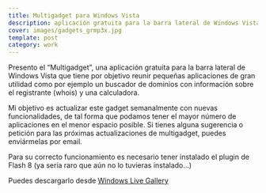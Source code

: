 ```yaml
---
title: Multigadget para Windows Vista
description: aplicación gratuita para la barra lateral de Windows Vista para buscar dominios web
cover: images/gadgets_grmp3x.jpg
template: post
category: work
---
```


Presento el “Multigadget”, una aplicación gratuita para la barra lateral de Windows Vista que tiene por objetivo reunir pequeñas aplicaciones de gran utilidad como por ejemplo un buscador de dominios con información sobre el registrante (whois) y una calculadora.

Mi objetivo es actualizar este gadget semanalmente con nuevas funcionalidades, de tal forma que podamos tener el mayor número de aplicaciones en el menor espacio posible. Si tienes alguna sugerencia o petición para las próximas actualizaciones de multigadget, puedes enviármelas por email.

Para su correcto funcionamiento es necesario tener instalado el plugin de Flash 8 (ya sería raro que aún no lo tuvieras instalado…)

Puedes descargarlo desde [Windows Live Gallery](http://gallery.live.com/LiveItemDetail.aspx?li=9f0a2d36-a67e-497d-b11e-16a8f396b0f5)
